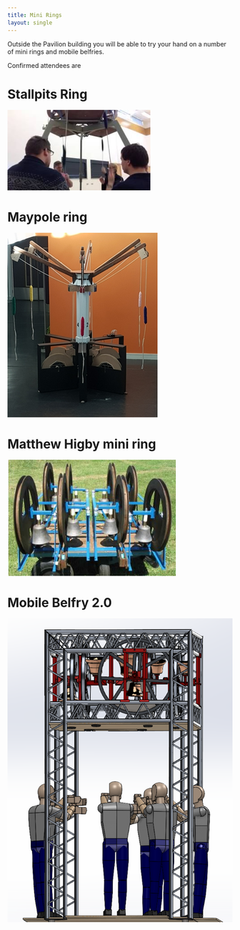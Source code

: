 ```yaml
---
title: Mini Rings
layout: single
---
```


Outside the Pavilion building you will be able to try your hand on a number of mini rings and mobile belfries.

Confirmed attendees are

# Stallpits Ring

![](/media/stallpits.jpg)

# Maypole ring

![](/media/maypole.jpg)

# Matthew Higby mini ring

![](/media/higby.jpg)

# Mobile Belfry 2.0

![](/media/still-3.png)


